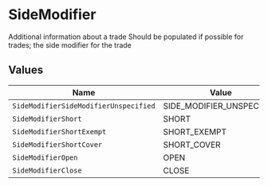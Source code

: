# SideModifier

Additional information about a trade Should be populated if possible for trades; the side modifier for the trade


## Values

| Name                                  | Value                                 |
| ------------------------------------- | ------------------------------------- |
| `SideModifierSideModifierUnspecified` | SIDE_MODIFIER_UNSPECIFIED             |
| `SideModifierShort`                   | SHORT                                 |
| `SideModifierShortExempt`             | SHORT_EXEMPT                          |
| `SideModifierShortCover`              | SHORT_COVER                           |
| `SideModifierOpen`                    | OPEN                                  |
| `SideModifierClose`                   | CLOSE                                 |